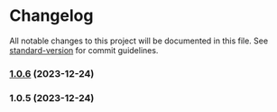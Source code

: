 # Changelog

All notable changes to this project will be documented in this file. See [standard-version](https://github.com/conventional-changelog/standard-version) for commit guidelines.

### [1.0.6](https://github.com/bbhminhnl/chatbox-frontend-hybrid/compare/1.0.5...1.0.6) (2023-12-24)

### 1.0.5 (2023-12-24)
